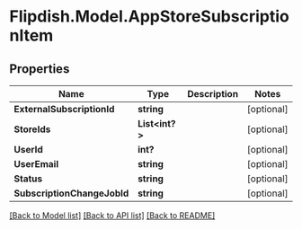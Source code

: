 # Flipdish.Model.AppStoreSubscriptionItem
## Properties

Name | Type | Description | Notes
------------ | ------------- | ------------- | -------------
**ExternalSubscriptionId** | **string** |  | [optional] 
**StoreIds** | **List&lt;int?&gt;** |  | [optional] 
**UserId** | **int?** |  | [optional] 
**UserEmail** | **string** |  | [optional] 
**Status** | **string** |  | [optional] 
**SubscriptionChangeJobId** | **string** |  | [optional] 

[[Back to Model list]](../README.md#documentation-for-models) [[Back to API list]](../README.md#documentation-for-api-endpoints) [[Back to README]](../README.md)

